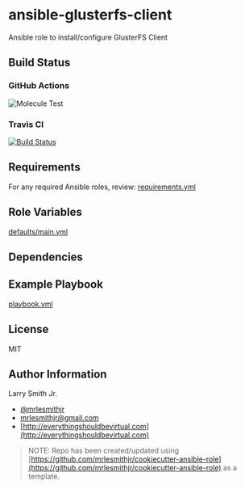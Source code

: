 # ansible-glusterfs-client

Ansible role to install/configure GlusterFS Client


## Build Status

### GitHub Actions

![Molecule Test](https://github.com/mrlesmithjr/ansible-glusterfs-client/workflows/Molecule%20Test/badge.svg)

### Travis CI

[![Build Status](https://travis-ci.org/mrlesmithjr/ansible-glusterfs-client.svg?branch=master)](https://travis-ci.org/mrlesmithjr/ansible-glusterfs-client)



## Requirements

For any required Ansible roles, review:
[requirements.yml](requirements.yml)

## Role Variables

[defaults/main.yml](defaults/main.yml)

## Dependencies

## Example Playbook

[playbook.yml](playbook.yml)

## License

MIT

## Author Information

Larry Smith Jr.

- [@mrlesmithjr](https://twitter.com/mrlesmithjr)
- [mrlesmithjr@gmail.com](mailto:mrlesmithjr@gmail.com)
- [http://everythingshouldbevirtual.com](http://everythingshouldbevirtual.com)

> NOTE: Repo has been created/updated using [https://github.com/mrlesmithjr/cookiecutter-ansible-role](https://github.com/mrlesmithjr/cookiecutter-ansible-role) as a template.
